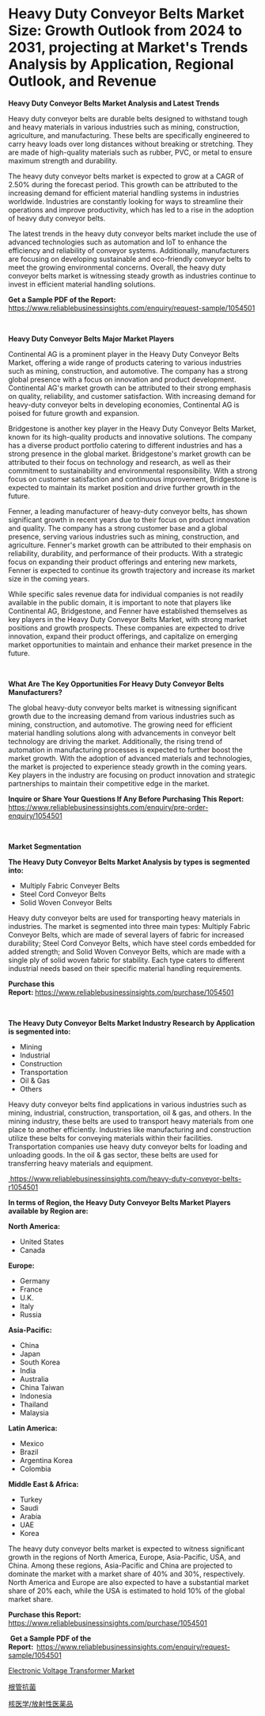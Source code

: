 <p><h1>Heavy Duty Conveyor Belts Market Size: Growth Outlook from 2024 to 2031, projecting at Market's Trends Analysis by Application, Regional Outlook, and Revenue</h1></p><p><strong>Heavy Duty Conveyor Belts Market Analysis and Latest Trends</strong></p>
<p><p>Heavy duty conveyor belts are durable belts designed to withstand tough and heavy materials in various industries such as mining, construction, agriculture, and manufacturing. These belts are specifically engineered to carry heavy loads over long distances without breaking or stretching. They are made of high-quality materials such as rubber, PVC, or metal to ensure maximum strength and durability.</p><p>The heavy duty conveyor belts market is expected to grow at a CAGR of 2.50% during the forecast period. This growth can be attributed to the increasing demand for efficient material handling systems in industries worldwide. Industries are constantly looking for ways to streamline their operations and improve productivity, which has led to a rise in the adoption of heavy duty conveyor belts.</p><p>The latest trends in the heavy duty conveyor belts market include the use of advanced technologies such as automation and IoT to enhance the efficiency and reliability of conveyor systems. Additionally, manufacturers are focusing on developing sustainable and eco-friendly conveyor belts to meet the growing environmental concerns. Overall, the heavy duty conveyor belts market is witnessing steady growth as industries continue to invest in efficient material handling solutions.</p></p>
<p><strong>Get a Sample PDF of the Report:&nbsp;</strong> <a href="https://www.reliablebusinessinsights.com/enquiry/request-sample/1054501">https://www.reliablebusinessinsights.com/enquiry/request-sample/1054501</a></p>
<p>&nbsp;</p>
<p><strong>Heavy Duty Conveyor Belts Major Market Players</strong></p>
<p><p>Continental AG is a prominent player in the Heavy Duty Conveyor Belts Market, offering a wide range of products catering to various industries such as mining, construction, and automotive. The company has a strong global presence with a focus on innovation and product development. Continental AG's market growth can be attributed to their strong emphasis on quality, reliability, and customer satisfaction. With increasing demand for heavy-duty conveyor belts in developing economies, Continental AG is poised for future growth and expansion.</p><p>Bridgestone is another key player in the Heavy Duty Conveyor Belts Market, known for its high-quality products and innovative solutions. The company has a diverse product portfolio catering to different industries and has a strong presence in the global market. Bridgestone's market growth can be attributed to their focus on technology and research, as well as their commitment to sustainability and environmental responsibility. With a strong focus on customer satisfaction and continuous improvement, Bridgestone is expected to maintain its market position and drive further growth in the future.</p><p>Fenner, a leading manufacturer of heavy-duty conveyor belts, has shown significant growth in recent years due to their focus on product innovation and quality. The company has a strong customer base and a global presence, serving various industries such as mining, construction, and agriculture. Fenner's market growth can be attributed to their emphasis on reliability, durability, and performance of their products. With a strategic focus on expanding their product offerings and entering new markets, Fenner is expected to continue its growth trajectory and increase its market size in the coming years.</p><p>While specific sales revenue data for individual companies is not readily available in the public domain, it is important to note that players like Continental AG, Bridgestone, and Fenner have established themselves as key players in the Heavy Duty Conveyor Belts Market, with strong market positions and growth prospects. These companies are expected to drive innovation, expand their product offerings, and capitalize on emerging market opportunities to maintain and enhance their market presence in the future.</p></p>
<p>&nbsp;</p>
<p><strong>What Are The Key Opportunities For Heavy Duty Conveyor Belts Manufacturers?</strong></p>
<p><p>The global heavy-duty conveyor belts market is witnessing significant growth due to the increasing demand from various industries such as mining, construction, and automotive. The growing need for efficient material handling solutions along with advancements in conveyor belt technology are driving the market. Additionally, the rising trend of automation in manufacturing processes is expected to further boost the market growth. With the adoption of advanced materials and technologies, the market is projected to experience steady growth in the coming years. Key players in the industry are focusing on product innovation and strategic partnerships to maintain their competitive edge in the market.</p></p>
<p><strong>Inquire or Share Your Questions If Any Before Purchasing This Report:</strong> <a href="https://www.reliablebusinessinsights.com/enquiry/pre-order-enquiry/1054501">https://www.reliablebusinessinsights.com/enquiry/pre-order-enquiry/1054501</a></p>
<p>&nbsp;</p>
<p><strong>Market Segmentation</strong></p>
<p><strong>The Heavy Duty Conveyor Belts Market Analysis by types is segmented into:</strong></p>
<p><ul><li>Multiply Fabric Conveyer Belts</li><li>Steel Cord Conveyor Belts</li><li>Solid Woven Conveyor Belts</li></ul></p>
<p><p>Heavy duty conveyor belts are used for transporting heavy materials in industries. The market is segmented into three main types: Multiply Fabric Conveyor Belts, which are made of several layers of fabric for increased durability; Steel Cord Conveyor Belts, which have steel cords embedded for added strength; and Solid Woven Conveyor Belts, which are made with a single ply of solid woven fabric for stability. Each type caters to different industrial needs based on their specific material handling requirements.</p></p>
<p><strong>Purchase this Report:&nbsp;</strong><a href="https://www.reliablebusinessinsights.com/purchase/1054501">https://www.reliablebusinessinsights.com/purchase/1054501</a></p>
<p>&nbsp;</p>
<p><strong>The Heavy Duty Conveyor Belts Market Industry Research by Application is segmented into:</strong></p>
<p><ul><li>Mining</li><li>Industrial</li><li>Construction</li><li>Transportation</li><li>Oil & Gas</li><li>Others</li></ul></p>
<p><p>Heavy duty conveyor belts find applications in various industries such as mining, industrial, construction, transportation, oil & gas, and others. In the mining industry, these belts are used to transport heavy materials from one place to another efficiently. Industries like manufacturing and construction utilize these belts for conveying materials within their facilities. Transportation companies use heavy duty conveyor belts for loading and unloading goods. In the oil & gas sector, these belts are used for transferring heavy materials and equipment.</p></p>
<p><a href="https://www.reliablebusinessinsights.com/heavy-duty-conveyor-belts-r1054501">&nbsp;https://www.reliablebusinessinsights.com/heavy-duty-conveyor-belts-r1054501</a></p>
<p><strong>In terms of Region, the Heavy Duty Conveyor Belts Market Players available by Region are:</strong></p>
<p>
    <p> <strong> North America: </strong>
        <ul>
            <li>United States</li>
            <li>Canada</li>
        </ul>
        </p> 
    <p> <strong> Europe: </strong>
        <ul>
            <li>Germany</li>
            <li>France</li>
            <li>U.K.</li>
            <li>Italy</li>
            <li>Russia</li>
        </ul>
        </p> 
    <p> <strong> Asia-Pacific: </strong>
        <ul>
            <li>China</li>
            <li>Japan</li>
            <li>South Korea</li>
            <li>India</li>
            <li>Australia</li>
            <li>China Taiwan</li>
            <li>Indonesia</li>
            <li>Thailand</li>
            <li>Malaysia</li>
        </ul>
        </p> 
    <p> <strong> Latin America: </strong>
        <ul>
            <li>Mexico</li>
            <li>Brazil</li>
            <li>Argentina Korea</li>
            <li>Colombia</li>
        </ul>
        </p> 
    <p> <strong> Middle East & Africa: </strong>
        <ul>
            <li>Turkey</li>
            <li>Saudi</li>
            <li>Arabia</li>
            <li>UAE</li>
            <li>Korea</li>
        </ul>
    </p>
    </p>
<p><p>The heavy duty conveyor belts market is expected to witness significant growth in the regions of North America, Europe, Asia-Pacific, USA, and China. Among these regions, Asia-Pacific and China are projected to dominate the market with a market share of 40% and 30%, respectively. North America and Europe are also expected to have a substantial market share of 20% each, while the USA is estimated to hold 10% of the global market share.</p></p>
<p><strong>Purchase this Report: </strong><a href="https://www.reliablebusinessinsights.com/purchase/1054501">https://www.reliablebusinessinsights.com/purchase/1054501</a></p>
<p>&nbsp;<strong>Get a Sample PDF of the Report:&nbsp;&nbsp;</strong><a href="https://www.reliablebusinessinsights.com/enquiry/request-sample/1054501">https://www.reliablebusinessinsights.com/enquiry/request-sample/1054501</a></p>
<p><strong></strong></p>
<p><p><a href="https://github.com/nathandecarvalho/Market-Research-Report-List-4/blob/main/electronic-voltage-transformer-market.md">Electronic Voltage Transformer Market</a></p><p><a href="https://github.com/SantosDicki04/Market-Research-Report-List-2/blob/main/4631615152120.md">根管抗菌</a></p><p><a href="https://github.com/moulafa/Market-Research-Report-List-2/blob/main/1643911152119.md">核医学/放射性医薬品</a></p></p>